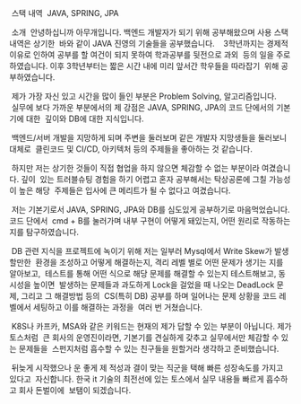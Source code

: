  스택 내역
 JAVA, SPRING, JPA

 소개
 안녕하십니까 아무개입니다. 백엔드 개발자가 되기 위해 공부해왔으며 사용 스택 내역은 상기한
 바와 같이 JAVA 진영의 기술들을 공부했습니다.
 
 3학년까지는 경제적 이유로 인하여 공부를 할 여건이 되지 못하여 학과공부를 뒷전으로 과외
 등의 일을 주로 하였습니다. 이후 3학년부터는 짧은 시간 내에 미리 앞서간 학우들을 따라잡기
 위해 공부하였습니다.

 제가 가장 자신 있고 시간을 많이 들인 부분은 Problem Solving, 알고리즘입니다.
 
 실무에 보다 가까운 부분에서의 제 강점은 JAVA, SPRING, JPA의 코드 단에서의 기본기에 대한
 깊이와 DB에 대한 지식입니다.

 백엔드/서버 개발을 지망하게 되며 주변을 둘러보며 같은 개발자 지망생들을 둘러보니 대체로
 클린코드 및 CI/CD, 아키텍처 등의 주제들을 좋아하는 것 같습니다.

 하지만 저는 상기한 것들이 직접 협업을 하지 않으면 체감할 수 없는 부분이라 여겼습니다. 깊이
 있는 트러블슈팅 경험을 하기 어렵고 혼자 공부해서는 탁상공론에 그칠 가능성이 높은 해당
 주제들은 입사에 큰 메리트가 될 수 없다고 여겼습니다.

 저는 기본기로서 JAVA, SPRING, JPA와 DB를 심도있게 공부하기로 마음먹었습니다. 코드 단에서
 cmd + B를 눌러가며 내부 구현이 어떻게 돼있는지, 어떤 원리로 작동하는지를 탐구하였습니다.

 DB 관련 지식을 프로젝트에 녹이기 위해 저는 일부러 Mysql에서 Write Skew가 발생할만한
 환경을 조성하고 어떻게 해결하는지, 격리 레벨 별로 어떤 문제가 생기는 지를 알아보고,
 테스트를 통해 어떤 식으로 해당 문제를 해결할 수 있는지 테스트해보고, 동시성을 높이면
 발생하는 문제들과 과도하게 Lock을 걸었을 때 나오는 DeadLock 문제, 그리고 그 해결방법 등의
 CS(특히 DB) 공부를 하며 일어나는 문제 상황을 코드 레벨에서 세팅하고 이를 해결하는 과정을
 여러 번 거쳤습니다.

 K8S나 카프카, MSA와 같은 키워드는 현재의 제가 답할 수 있는 부분이 아닙니다. 제가 토스처럼
 큰 회사의 운영진이라면, 기본기를 견실하게 갖추고 실무에서만 체감할 수 있는 문제들을
 스펀지처럼 흡수할 수 있는 친구들을 원할거라 생각하고 준비했습니다.

 뒤늦게 시작했으나 운 좋게 제 적성과 결이 맞는 직군을 택해 빠른 성장속도를 가지고 있다고
 자신합니다. 한국 it 기술의 최전선에 있는 토스에서 실무 내용들 빠르게 흡수하고 회사 돈벌이에
 보탬이 되겠습니다.
